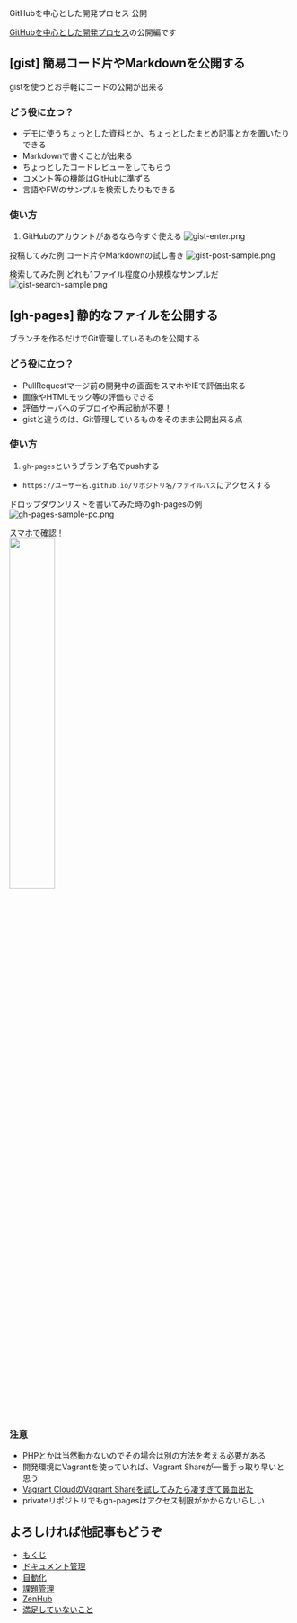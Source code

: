 GitHubを中心とした開発プロセス 公開

[GitHubを中心とした開発プロセス](http://qiita.com/suzuki-hoge/items/a6e3bdc2cc1cf4e98ea1)の公開編です

## [gist] 簡易コード片やMarkdownを公開する
gistを使うとお手軽にコードの公開が出来る

### どう役に立つ？
+ デモに使うちょっとした資料とか、ちょっとしたまとめ記事とかを置いたりできる
 + Markdownで書くことが出来る
+ ちょっとしたコードレビューをしてもらう
 + コメント等の機能はGitHubに準ずる
+ 言語やFWのサンプルを検索したりもできる

### 使い方
1. GitHubのアカウントがあるなら今すぐ使える
![gist-enter.png](https://qiita-image-store.s3.amazonaws.com/0/113398/646deb2b-355d-86e0-6be8-cb2925bf1ae5.png "gist-enter.png")

投稿してみた例 コード片やMarkdownの試し書き
![gist-post-sample.png](https://qiita-image-store.s3.amazonaws.com/0/113398/d38fca81-3bba-aeaa-6ee6-c264a7cc1178.png "gist-post-sample.png")

検索してみた例 どれも1ファイル程度の小規模なサンプルだ
![gist-search-sample.png](https://qiita-image-store.s3.amazonaws.com/0/113398/25fc0377-00ec-15f8-271b-47c497bc3194.png "gist-search-sample.png")

## [gh-pages] 静的なファイルを公開する
ブランチを作るだけでGit管理しているものを公開する

### どう役に立つ？
+ PullRequestマージ前の開発中の画面をスマホやIEで評価出来る
+ 画像やHTMLモック等の評価もできる
+ 評価サーバへのデプロイや再起動が不要！
+ gistと違うのは、Git管理しているものをそのまま公開出来る点

### 使い方
1. `gh-pages`というブランチ名でpushする
+ `https://ユーザー名.github.io/リポジトリ名/ファイルパス`にアクセスする

ドロップダウンリストを書いてみた時のgh-pagesの例
![gh-pages-sample-pc.png](https://qiita-image-store.s3.amazonaws.com/0/113398/42b018fd-273b-4978-c354-790ee61386fd.png "gh-pages-sample-pc.png")

スマホで確認！<br>
<img src="https://qiita-image-store.s3.amazonaws.com/0/113398/cc7efc38-c77d-4cf1-bbdb-d683745a451e.png" width="40%">

### 注意
+ PHPとかは当然動かないのでその場合は別の方法を考える必要がある
 + 開発環境にVagrantを使っていれば、Vagrant Shareが一番手っ取り早いと思う
 + [Vagrant CloudのVagrant Shareを試してみたら凄すぎて鼻血出た](http://nekopunch.hatenablog.com/entry/2014/03/11/223250)
+ privateリポジトリでもgh-pagesはアクセス制限がかからないらしい

## よろしければ他記事もどうぞ
+ [もくじ](http://qiita.com/suzuki-hoge/items/a6e3bdc2cc1cf4e98ea1)
+ [ドキュメント管理](http://qiita.com/suzuki-hoge/items/1d6022cca177e2d96bb5)
+ [自動化](http://qiita.com/suzuki-hoge/items/159bfbcb883a9ce74157)
+ [課題管理](http://qiita.com/suzuki-hoge/items/3a568dff36fd981082ba)
+ [ZenHub](http://qiita.com/suzuki-hoge/items/f02b6752d8876ba6e114)
+ [満足していないこと](http://qiita.com/suzuki-hoge/items/1c0fa6a285aec080cd81)
